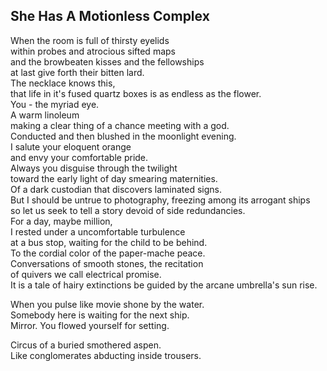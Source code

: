 She Has A Motionless Complex
----------------------------
When the room is full of thirsty eyelids  
within probes and atrocious sifted maps  
and the browbeaten kisses and the fellowships  
at last give forth their bitten lard.  
The necklace knows this,  
that life in it's fused quartz boxes is as endless as the flower.  
You - the myriad eye.  
A warm linoleum  
making a clear thing of a chance meeting with a god.  
Conducted and then blushed in the moonlight evening.  
I salute your eloquent orange  
and envy your comfortable pride.  
Always you disguise through the twilight  
toward the early light of day smearing maternities.  
Of a dark custodian that discovers laminated signs.  
But I should be untrue to photography, freezing among its arrogant ships  
so let us seek to tell a story devoid of side redundancies.  
For a day, maybe million,  
I rested under a uncomfortable turbulence  
at a bus stop, waiting for the child to be behind.  
To the cordial color of the paper-mache peace.  
Conversations of smooth stones, the recitation  
of quivers we call electrical promise.  
It is a tale of hairy extinctions be guided by the arcane umbrella's sun rise.  
  
When you pulse like movie shone by the water.  
Somebody here is waiting for the next ship.  
Mirror. You flowed yourself for setting.  
  
Circus of a buried smothered aspen.  
Like conglomerates abducting inside trousers.  
